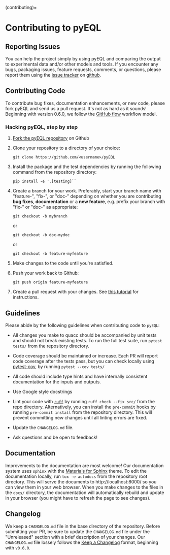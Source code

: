 (contributing)=

# Contributing to pyEQL

## Reporting Issues

You can help the project simply by using pyEQL and comparing the output to experimental data and/or other models and tools.
If you encounter any bugs, packaging issues, feature requests, comments, or questions, please report them
using the [issue tracker](https://github.com/rkingsbury/pyEQL/issues) on [github](https://github.com/rkingsbury/pyeql).

## Contributing Code

To contribute bug fixes, documentation enhancements, or new code, please fork pyEQL and send us a pull request. It's not as hard as it sounds! Beginning with version 0.6.0, we follow the [GitHub flow](https://docs.github.com/en/get-started/quickstart/github-flow) workflow model.


### Hacking pyEQL, step by step

1. [Fork the pyEQL repository](https://help.github.com/articles/fork-a-repo/) on Github

2. Clone your repository to a directory of your choice:

   ```
   git clone https://github.com/<username>/pyEQL
   ```

3. Install the package and the test dependencies by running the following command from the repository directory:

   ```
   pip install -e '.[testing]``
   ```

4. Create a branch for your work. Preferably, start your branch name with "feature-", "fix-", or "doc-" depending on whether you are contributing **bug fixes**, **documentation** or a **new feature**, e.g.
   prefix your branch with "fix-" or "doc-" as appropriate:

   ```
   git checkout -b mybranch
   ```
   or 
   ```
   git checkout -b doc-mydoc
   ```
   or
   ```
   git checkout -b feature-myfeature
   ```

5. Make changes to the code until you're satisfied.

6. Push your work back to Github:

   ```
   git push origin feature-myfeature
   ```

7. Create a pull request with your changes. See [this tutorial](https://yangsu.github.io/pull-request-tutorial) for instructions.


## Guidelines

Please abide by the following guidelines when contributing code to `pyEQL`:

- All changes you make to quacc should be accompanied by unit tests and should not break existing tests. To run the full test suite, run `pytest tests/` from the repository directory.

- Code coverage should be maintained or increase. Each PR will report code coverage after the tests pass, but you can check locally using [pytest-cov](https://pytest-cov.readthedocs.io/en/latest/), by running `pytest --cov tests/`

- All code should include type hints and have internally consistent documentation for the inputs and outputs.

- Use Google style docstrings

- Lint your code with [`ruff`](https://github.com/astral-sh/ruff) by running `ruff check --fix src/` from the repo directory. Alternatively, you can install the `pre-commit` hooks by running `pre-commit install` from the repository directory. This will prevent committing new changes until all linting errors are fixed.

- Update the `CHANGELOG.md` file.

- Ask questions and be open to feedback!

## Documentation

Improvements to the documentation are most welcome! Our documentation system uses `sphinx` with the [Materials for Sphinx](https://bashtage.github.io/sphinx-material/) theme. To edit the documentation locally, run `tox -e autodocs` from the repository root directory. This will serve the documents to http://localhost:8000/ so you can view them in your web browser. When you make changes to the files in the `docs/` directory, the documentation will automatically rebuild and update in your browser (you might have to refresh the page to see changes).


## Changelog

We keep a `CHANGELOG.md` file in the base directory of the repository. Before submitting your PR, be sure to update the `CHANGELOG.md` file under the "Unreleased" section with a brief description of your changes. Our `CHANGELOG.md` file lossely follows the [Keep a Changelog](https://keepachangelog.com/en/1.0.0/) format, beginning with `v0.6.0`.
